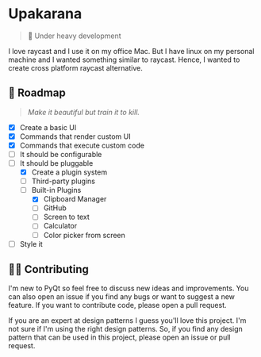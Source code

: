 # Upakarana

> 🚧 Under heavy development

I love raycast and I use it on my office Mac. But I have linux on my personal machine and I wanted something similar to raycast. Hence, I wanted to create cross platform raycast alternative.

## 🎯 Roadmap

> _Make it beautiful but train it to kill._

- [x] Create a basic UI
- [x] Commands that render custom UI
- [x] Commands that execute custom code
- [ ] It should be configurable
- [ ] It should be pluggable
  - [x] Create a plugin system
  - [ ] Third-party plugins
  - [ ] Built-in Plugins
    - [x] Clipboard Manager
    - [ ] GitHub
    - [ ] Screen to text
    - [ ] Calculator
    - [ ] Color picker from screen
- [ ] Style it

## 🤝🏻 Contributing

I'm new to PyQt so feel free to discuss new ideas and improvements. You can also open an issue if you find any bugs or want to suggest a new feature. If you want to contribute code, please open a pull request.

If you are an expert at design patterns I guess you'll love this project. I'm not sure if I'm using the right design patterns. So, if you find any design pattern that can be used in this project, please open an issue or pull request.

